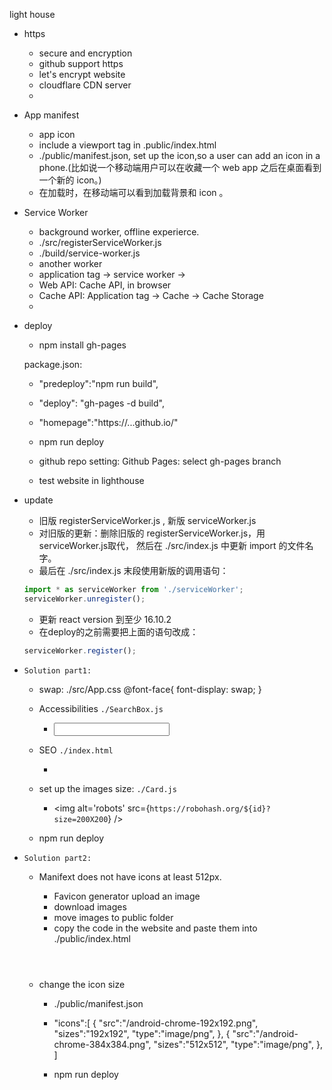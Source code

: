light house

- https
    - secure and encryption
    - github support https
    - let's encrypt website
    - cloudflare CDN server
    - 

- App manifest
    - app icon
    - include a viewport tag in .public/index.html
    - ./public/manifest.json, set up the icon,so a user can add an icon in a phone.(比如说一个移动端用户可以在收藏一个 web app 之后在桌面看到一个新的 icon。)
    - 在加载时，在移动端可以看到加载背景和 icon 。

- Service Worker
    - background worker, offline experierce.
    - ./src/registerServiceWorker.js
    - ./build/service-worker.js
    - another worker
    - application tag -> service worker ->
    - Web API: Cache API, in browser
    - Cache API: Application tag -> Cache -> Cache Storage
    - 

- deploy
    - npm install gh-pages

    package.json:
    - "predeploy":"npm run build",
    - "deploy": "gh-pages -d build",

    - "homepage":"https://...github.io/<repoName>"

    - npm run deploy

    - github repo setting:
        Github Pages: select gh-pages branch

    - test website in lighthouse


- update
    - 旧版 registerServiceWorker.js , 新版 serviceWorker.js
    - 对旧版的更新：删除旧版的 registerServiceWorker.js，用serviceWorker.js取代， 然后在 ./src/index.js 中更新 import 的文件名字。
    - 最后在 ./src/index.js 末段使用新版的调用语句：
    ```js
    import * as serviceWorker from './serviceWorker';
    serviceWorker.unregister();
    ```

    - 更新 react version 到至少 16.10.2
    - 在deploy的之前需要把上面的语句改成：
    ```js
    serviceWorker.register();
    ```

- `Solution part1:`
    - swap: ./src/App.css
    @font-face{
        font-display: swap;
    }

    - Accessibilities `./SearchBox.js`
        - <input aria-label='Search Robots'>

    - SEO `./index.html`
        - <meta name="Description" content="Where robots make friends">

    - set up the images size: `./Card.js`
        - <img alt='robots' src={`https://robohash.org/${id}?size=200X200`} />

    - npm run deploy

- `Solution part2:`
    - Manifext does not have icons at least 512px.

        - Favicon generator
            upload an image
        - download images
        - move images to public folder
        - copy the code in the website and  paste them into ./public/index.html <header>
    
    - change the icon size
        - ./public/manifest.json

        - "icons":[
            {
                "src":"/android-chrome-192x192.png",
                "sizes":"192x192",
                "type":"image/png",
            },
            {
                "src":"/android-chrome-384x384.png",
                "sizes":"512x512",
                "type":"image/png",
            },
        ]

        - npm run deploy

